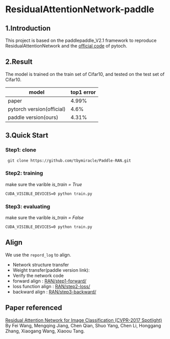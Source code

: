 # ResidualAttentionNetwork-paddle

## 1.Introduction
This project is based on the paddlepaddle_V2.1 framework to reproduce ResidualAttentionNetwork and the [official code](https://github.com/tengshaofeng/ResidualAttentionNetwork-pytorch/) of pytoch.

## 2.Result

The model is trained on the train set of Cifar10, and tested on the test set of Cifar10.


 model  | top1 error  
 ---- | ----- 
 paper  | 4.99%
 pytorch version(official)  |  4.6%
 paddle version(ours)  | 4.31%

## 3.Quick Start

### Step1: clone

``` git clone https://github.com/tbymiracle/Paddle-RAN.git``` 

### Step2: training

make sure the varible  *is_train = True*
```  
CUDA_VISIBLE_DEVICES=0 python train.py
```  
### Step3: evaluating

make sure the varible  *is_train = False*
```  
CUDA_VISIBLE_DEVICES=0 python train.py
```  

## Align

We use the `repord_log` to align.
 * Network structure transfer
 * Weight transfer(paddle version link): 
 * Verify the network code
 * forward align : [RAN/step1-forward/](https://github.com/tbymiracle/Paddle-RAN/tree/master/RAN/step1-forward)
 * loss function align : [RAN/step2-loss/](https://github.com/tbymiracle/Paddle-RAN/tree/master/RAN/step2-loss)
 * backward align : [RAN/step3-backward/](https://github.com/tbymiracle/Paddle-RAN/tree/master/RAN/step3-backward)



## Paper referenced
[Residual Attention Network for Image Classification (CVPR-2017 Spotlight)](https://arxiv.org/pdf/1704.06904v1.pdf)
By Fei Wang, Mengqing Jiang, Chen Qian, Shuo Yang, Chen Li, Honggang Zhang, Xiaogang Wang, Xiaoou Tang.
